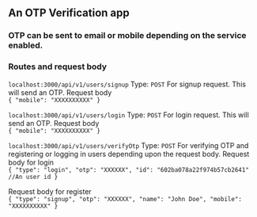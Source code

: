 ## An OTP Verification app

### OTP can be sent to email or mobile depending on the service enabled.

### Routes and request body

`localhost:3000/api/v1/users/signup` Type: `POST` For signup request. This will send an OTP.
Request body <br />
    `{
	    "mobile": "XXXXXXXXXX"
    }`

`localhost:3000/api/v1/users/login` Type: `POST` For login request. This will send an OTP.
Request body <br />
    `{
	    "mobile": "XXXXXXXXXX"
    }`

`localhost:3000/api/v1/users/verifyOtp` Type: `POST` For verifying OTP and registering or logging in users depending upon the request body.
Request body for login <br />
    `{
	    "type": "login",
        "otp": "XXXXXX",
        "id": "602ba078a22f974b57cb2641" //An user id
    }`

Request body for register <br />
    `{
	    "type": "signup",
        "otp": "XXXXXX",
        "name": "John Doe",
        "mobile": "XXXXXXXXXX"
    }`